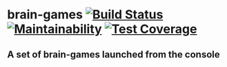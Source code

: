 # brain-games [![Build Status](https://travis-ci.org/travis-ci/travis-web.svg?branch=master)](https://travis-ci.org/travis-ci/travis-web) [![Maintainability](https://api.codeclimate.com/v1/badges/a99a88d28ad37a79dbf6/maintainability)](https://codeclimate.com/github/codeclimate/codeclimate/maintainability) [![Test Coverage](https://api.codeclimate.com/v1/badges/a99a88d28ad37a79dbf6/test_coverage)](https://codeclimate.com/github/codeclimate/codeclimate/test_coverage)
## A set of brain-games launched from the console
